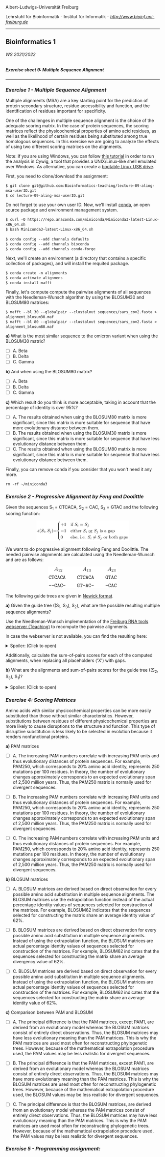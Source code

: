 Albert-Ludwigs-Universität Freiburg

Lehrstuhl für Bioinformatik - Institut für Informatik - *http://www.bioinf.uni-freiburg.de*

---
## Bioinformatics 1
###### WS 2021/2022
##### Exercise sheet 9: Multiple Sequence Alignment
---

### _Exercise 1 - Multiple Sequence Alignment_

Multiple alignments (MSA) are a key starting point for the prediction of protein secondary structure, residue accessibility and function, and the identification of residues important for specificity.

One of the challenges in multiple sequence alignment is the choice of the adequate scoring matrix. In the case of protein sequences, the scoring matrices reflect the physicochemical properties of amino acid residues, as well as the likelihood of certain residues being substituted among true homologous sequences. In this exercise we are going to analyze the effects of using two different scoring matrices on the alignments.

Note: if you are using Windows, you can follow [this tutorial](https://mafft.cbrc.jp/alignment/software/windows_cygwin.html) in order to run the analysis in Cywig, a tool that provides a UNIX/Linux-like shell emulated over Windows. As alternative, you can create a [bootable Linux USB drive](https://www.lifewire.com/try-lubuntu-16-04-windows-10-4037886).
    
First, you need to clone/download the assignment:

```
$ git clone git@github.com:Bioinformatics-teaching/lecture-09-aling-msa-userID.git
$ cd lecture-09-aling-msa-userID.git
```

Do not forget to use your own user ID. Now, we'll install [conda](https://docs.conda.io/projects/conda/en/latest/index.html), an open source package and environment management system.

```
$ curl -O https://repo.anaconda.com/miniconda/Miniconda3-latest-Linux-x86_64.sh
$ bash Miniconda3-latest-Linux-x86_64.sh

$ conda config --add channels defaults
$ conda config --add channels bioconda
$ conda config --add channels conda-forge    
```

Next,  we'll create an environment (a directory that contains a specific collection of packages), and will install the requited package.

```    
$ conda create -n alignments
$ conda activate alignmens            
$ conda install mafft
```

Finally, let's compute compute the pairwise alignments of all sequences with the Needleman-Wunsch algorithm by using the BLOSUM30 and BLOSUM80 matrices:

```
$ mafft --bl 30 --globalpair --clustalout sequences/sars_cov2.fasta > alignment_blosum30.maf
$ mafft --bl 80 --globalpair --clustalout sequences/sars_cov2.fasta > alignment_blosum80.maf    
```

**a)** What is the most similar sequence to the omicron variant when using the BLOSUM30 matrix?

- [ ] A. Beta
- [ ] B. Delta
- [ ] C. Gamma

**b)** And when using the BLOSUM80 matrix?

- [ ] A. Beta
- [ ] B. Delta
- [ ] C. Gamma
     
**c)** Which result do you think is more acceptable, taking in account that the percentage of identity is over 95%?

- [ ] A. The results obtained when using the BLOSUM80 matrix is more significant, since this matrix is more suitable for sequence that have more evolutionary distance between them.
- [ ] B. The results obtained when using the BLOSUM30 matrix is more significant, since this matrix is more suitable for sequence that have less evolutionary distance between them.
- [ ] C. The results obtained when using the BLOSUM80 matrix is more significant, since this matrix is more suitable for sequence that have less evolutionary distance between them.

Finally, you can remove conda if you consider that you won't need it any more.

```    
rm -rf ~/miniconda3
```

### _Exercise 2 - Progressive Alignment by Feng and Doolittle_

Given the sequences S<sub>1</sub> = CTCACA, S<sub>2</sub> = CAC, S<sub>3</sub> = GTAC and the following scoring function:

<p align="center">
  <img src="./figures/sheet9-exercise2-score.svg" alt="score" width=60%/>
</p>

We want to do progressive alignment following Feng and Doolittle. The needed pairwise alignments are calculated using the Needleman-Wunsch and are as follows:

<p align="center">
  <img src="./figures/sheet9-exercise2-alignments.svg" alt="alignments" width=45%/>
</p>

The following guide trees are given in [Newick format](https://en.wikipedia.org/wiki/Newick_format).

**a)** Given the guide tree ((S<sub>1</sub>, S<sub>3</sub>), S<sub>2</sub>), what are the possible resulting multiple sequence alignments?

Use the Needleman-Wunsch implementation of the [Freiburg RNA tools webserver (Teaching)](http://rna.informatik.uni-freiburg.de/) to recompute the pairwise alignments.

In case the webserver is not available, you can find the resulting here:

<details>
  <summary>Spoiler: (Click to open)</summary>
    <p align="center">
    <img src="./figures/sheet9-exercise2-alignment-sol1.svg" alt="alignement1" width=60%/>
    </p>
</details>

Additionally, calculate the sum-of-pairs scores for each of the computed alignments, when replacing all placeholders ('X') with gaps.

**b)** What are the alignments and sum-of-pairs scores for the guide tree ((S<sub>2</sub>, S<sub>3</sub>), S<sub>1</sub>)?

<details>
  <summary>Spoiler: (Click to open)</summary>
    <p align="center">
    <img src="./figures/sheet9-exercise2-alignment-sol2.svg" alt="alignement1" width=60%/>
    </p>
</details>

### _Exercise 4: Scoring Matrices_

Amino acids with similar physicochemical properties can be more easily substituted than those without similar characteristics. However, substitutions between residues of different physicochemical properties are more likely to cause disruptions to the structure and function. This type of disruptive substitution is less likely to be selected in evolution because it renders nonfunctional proteins. 

**a)** PAM matrices
    
- [ ] A. The increasing PAM numbers correlate with increasing PAM units and thus evolutionary distances of protein sequences. For example, PAM250, which corresponds to 20% amino acid identity, represents 250 mutations per 100 residues. In theory, the number of evolutionary changes approximately corresponds to an expected evolutionary span of 2,500 million years. Thus, the PAM250 matrix is normally used for divergent sequences.

- [ ] B. The increasing PAM numbers correlate with increasing PAM units and thus evolutionary distances of protein sequences. For example, PAM250, which corresponds to 20% amino acid identity, represents 250 mutations per 100 residues. In theory, the number of evolutionary changes approximately corresponds to an expected evolutionary span of 2,500 million years. Thus, the PAM250 matrix is normally used for divergent sequences.

- [ ] C. The increasing PAM numbers correlate with increasing PAM units and thus evolutionary distances of protein sequences. For example, PAM250, which corresponds to 20% amino acid identity, represents 250 mutations per 100 residues. In theory, the number of evolutionary changes approximately corresponds to an expected evolutionary span of 2,500 million years. Thus, the PAM250 matrix is normally used for divergent sequences.
    

**b)** BLOSUM matrices

- [ ] A. BLOSUM matrices are derived based on direct observation for every possible amino acid substitution in multiple sequence alignments. The BLOSUM matrices use the extrapolation function instead of the actual percentage identity values of sequences selected for construction of the matrices. For example, BLOSUM62 indicates that the sequences selected for constructing the matrix share an average identity value of 62%. 

- [ ] B. BLOSUM matrices are derived based on direct observation for every possible amino acid substitution in multiple sequence alignments. Instead of using the extrapolation function, the BLOSUM matrices are actual percentage identity values of sequences selected for construction of the matrices. For example, BLOSUM62 indicates that the sequences selected for constructing the matrix share an average divergency value of 62%. 

- [ ] C. BLOSUM matrices are derived based on direct observation for every possible amino acid substitution in multiple sequence alignments. Instead of using the extrapolation function, the BLOSUM matrices are actual percentage identity values of sequences selected for construction of the matrices. For example, BLOSUM62 indicates that the sequences selected for constructing the matrix share an average identity value of 62%. 

    
**c)** Comparison between PAM and BLOSUM

- [ ] A. The principal difference is that the PAM matrices, except PAM1, are derived from an evolutionary model whereas the BLOSUM matrices consist of entirely direct observations. Thus, the BLOSUM matrices may have less evolutionary meaning than the PAM matrices. This is why the PAM matrices are used most often for reconstructing phylogenetic trees. However, because of the mathematical extrapolation procedure used, the PAM values may be less realistic for divergent sequences.

- [ ] B. The principal difference is that the PAM matrices, except PAM1, are derived from an evolutionary model whereas the BLOSUM matrices consist of entirely direct observations. Thus, the BLOSUM matrices may have more evolutionary meaning than the PAM matrices. This is why the BLOSUM matrices are used most often for reconstructing phylogenetic trees. However, because of the mathematical extrapolation procedure used, the BLOSUM values may be less realistic for divergent sequences.

- [ ] C. The principal difference is that the BLOSUM matrices, are derived from an evolutionary model whereas the PAM matrices consist of entirely direct observations. Thus, the BLOSUM matrices may have less evolutionary meaning than the PAM matrices. This is why the PAM matrices are used most often for reconstructing phylogenetic trees. However, because of the mathematical extrapolation procedure used, the PAM values may be less realistic for divergent sequences.


### _Exercise 5 - Programming assignment:_

